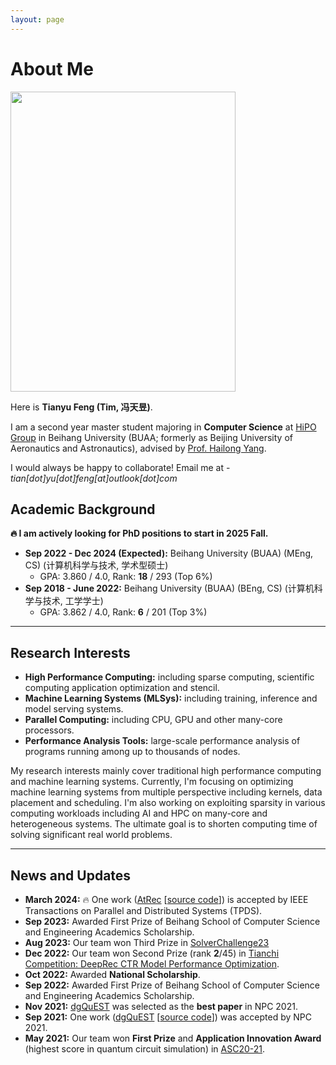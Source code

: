 ```yaml
---
layout: page
---
```


# About Me

<div markdown="0">
	<img src="https://fty1777.github.io/images/fengtianyu.jpeg" class="floatpic" width="360" height="480">
</div>

Here is **Tianyu Feng (Tim, 冯天昱)**.

I am a second year master student majoring in **Computer Science** at [HiPO Group](https://github.com/buaa-hipo) in Beihang University (BUAA; formerly as Beijing University of Aeronautics and Astronautics), advised by [Prof. Hailong Yang](https://thomas-yang.github.io/). 

I would always be happy to collaborate! Email me at - *tian[dot]yu[dot]feng[at]outlook[dot]com*

## Academic Background

**🔥 I am actively looking for PhD positions to start in 2025 Fall.**

- **Sep 2022 - Dec 2024 (Expected):** Beihang University (BUAA) (MEng, CS)  (计算机科学与技术, 学术型硕士)
  - GPA: 3.860 / 4.0, Rank: **18** / 293 (Top 6%)
- **Sep 2018 - June 2022:** Beihang University (BUAA) (BEng, CS) (计算机科学与技术, 工学学士)
  - GPA: 3.862 / 4.0, Rank: **6** / 201 (Top 3%)

---

## Research Interests

- **High Performance Computing:** including sparse computing, scientific computing application optimization and stencil.
- **Machine Learning Systems (MLSys):** including training, inference and model serving systems.
- **Parallel Computing:** including CPU, GPU and other many-core processors.
- **Performance Analysis Tools:** large-scale performance analysis of programs running among up to thousands of nodes.

My research interests mainly cover traditional high performance computing and machine learning systems. Currently, I'm focusing on optimizing machine learning systems from multiple perspective including kernels, data placement and scheduling. I'm also working on exploiting sparsity in various computing workloads including AI and HPC on many-core and heterogeneous systems. The ultimate goal is to shorten computing time of solving significant real world problems.

---

## News and Updates

- **March 2024:** 🔥 One work ([AtRec](https://ieeexplore.ieee.org/abstract/document/10478579) [[source code](https://github.com/buaa-hipo/AtRec)]) is accepted by IEEE Transactions on Parallel and Distributed Systems (TPDS).
- **Sep 2023:** Awarded First Prize of Beihang School of Computer Science and Engineering Academics Scholarship.
- **Aug 2023:** Our team won Third Prize in [SolverChallenge23](https://www.solver-conference.cn/solverchallenge23/)
- **Dec 2022:** Our team won Second Prize (rank **2**/45) in [Tianchi Competition: DeepRec CTR Model Performance Optimization](https://tianchi.aliyun.com/competition/entrance/532005).
- **Oct 2022:** Awarded **National Scholarship**.
- **Sep 2022:** Awarded First Prize of Beihang School of Computer Science and Engineering Academics Scholarship.
- **Nov 2021:** [dgQuEST](https://link.springer.com/chapter/10.1007/978-3-030-93571-9_2) was selected as the **best paper** in NPC 2021.
- **Sep 2021:** One work ([dgQuEST](https://link.springer.com/chapter/10.1007/978-3-030-93571-9_2) [[source code](https://github.com/fty1777/dgQuEST)]) was accepted by NPC 2021.
- **May 2021:** Our team won **First Prize** and **Application Innovation Award** (highest score in quantum circuit simulation) in [ASC20-21](https://ev.buaa.edu.cn/info/1134/3091.htm).
